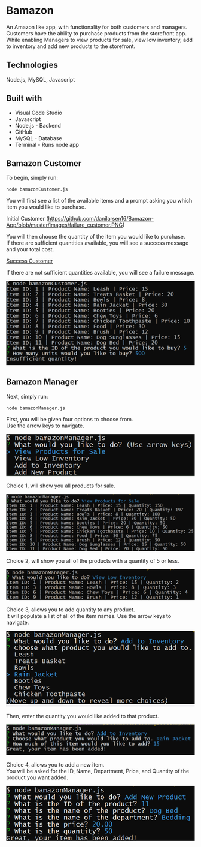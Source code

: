 # Bamazon
An Amazon like app, with functionality for both customers and managers.  
Customers have the ability to purchase products from the storefront app.  
While enabling Managers to view products for sale, view low inventory, add to inventory and add new products to the storefront.  

## Technologies
Node.js, MySQL, Javascript

## Built with
- Visual Code Studio
- Javascript
- Node.js - Backend
- GitHub
- MySQL - Database
- Terminal - Runs node app

## Bamazon Customer

To begin, simply run:  

```
node bamazonCustomer.js
```

You will first see a list of the available items and a prompt asking you which
item you would like to purchase.

Initial Customer (https://github.com/danilarsen16/Bamazon-App/blob/master/images/failure_customer.PNG)

You will then choose the quantity of the item you would like to purchase.  
If there are sufficient quantities available, you will see a success message and your total cost.

[Success Customer](images/success_customer.png)

If there are not sufficient quantities available, you will see a failure message.

![Failure Customer](images/failure_customer.png)

## Bamazon Manager

Next, simply run:  
```
node bamazonManager.js
```

First, you will be given four options to choose from.  
Use the arrow keys to navigate.

![Initial Manager](/images/initial_manager.png)

Choice 1, will show you all products for sale.

![First Choice Manager](images/first_choice_manager.png)

Choice 2, will show you all of the products with a quantity of 5 or less.

![Second Choice Manager](images/second_choice_manager.png)

Choice 3, allows you to add quantity to any product.  
It will populate a list of all of the item names. 
Use the arrow keys to navigate.


![Third Choice Options Manager](images/third_choice_options_manager.png)

Then, enter the quantity you would like added to that product.

![Third Choice Success Manager](images/third_choice_success_manager.png)

Choice 4, allows you to add a new item.  
You will be asked for the ID, Name, Department, Price, and Quantity of the product you want added.

![Fourth Choice Manager](images/fourth_choice_manager.png)
